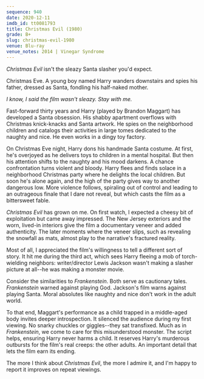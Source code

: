 ```yaml
---
sequence: 940
date: 2020-12-11
imdb_id: tt0081793
title: Christmas Evil (1980)
grade: B+
slug: christmas-evil-1980
venue: Blu-ray
venue_notes: 2014 | Vinegar Syndrome
---
```


_Christmas Evil_ isn't the sleazy Santa slasher you'd expect.

<!-- end -->

Christmas Eve. A young boy named Harry wanders downstairs and spies his father, dressed as Santa, fondling his half-naked mother.

_I know, I said the film wasn't sleazy. Stay with me._

Fast-forward thirty years and Harry (played by Brandon Maggart) has developed a Santa obsession. His shabby apartment overflows with Christmas knick-knacks and Santa artwork. He spies on the neighborhood children and catalogs their activities in large tomes dedicated to the naughty and nice. He even works in a dingy toy factory.

On Christmas Eve night, Harry dons his handmade Santa costume. At first, he's overjoyed as he delivers toys to children in a mental hospital. But then his attention shifts to the naughty and his mood darkens. A chance confrontation turns violent and bloody. Harry flees and finds solace in a neighborhood Christmas party where he delights the local children. But soon he's alone again, and the high of the party gives way to another dangerous low. More violence follows, spiraling out of control and leading to an outrageous finale that I dare not reveal, but which casts the film as a bittersweet fable.

_Christmas Evil_ has grown on me. On first watch, I expected a cheesy bit of exploitation but came away impressed. The New Jersey exteriors and the worn, lived-in interiors give the film a documentary veneer and added authenticity. The later moments where the veneer slips, such as revealing the snowfall as mats, almost play to the narrative's fractured reality.

Most of all, I appreciated the film's willingness to tell a different sort of story. It hit me during the third act, which sees Harry fleeing a mob of torch-wielding neighbors: writer/director Lewis Jackson wasn't making a slasher picture at all--he was making a monster movie.

Consider the similarities to <span data-imdb-id="tt0021884">_Frankenstein_</span>. Both serve as cautionary tales. _Frankenstein_ warned against playing God. Jackson's film warns against playing Santa. Moral absolutes like naughty and nice don't work in the adult world.

To that end, Maggart's performance as a child trapped in a middle-aged body invites deeper introspection. It silenced the audience during my first viewing. No snarky chuckles or giggles--they sat transfixed. Much as in _Frankenstein_, we come to care for this misunderstood monster. The script helps, ensuring Harry never harms a child. It reserves Harry's murderous outbursts for the film's real creeps: the other adults. An important detail that lets the film earn its ending.

The more I think about _Christmas Evil_, the more I admire it, and I'm happy to report it improves on repeat viewings.